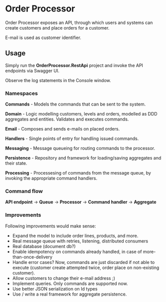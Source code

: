 # Order Processor

Order Processor exposes an API, through which users and systems can create customers and place orders for a customer. 

E-mail is used as customer identifier.

## Usage

Simply run the **OrderProcessor.RestApi** project and invoke the API endpoints via Swagger UI.

Observe the log statements in the Console window.

### Namespaces

**Commands** - Models the commands that can be sent to the system.

**Domain** - Logic modelling customers, levels and orders, modelled as DDD aggregates and entities. Validates and executes commands.

**Email** - Composes and sends e-mails on placed orders.

**Handlers** - Single points of entry for handling issued commands.

**Messaging** - Message queueing for routing commands to the processor.

**Persistence** - Repository and framework for loading/saving aggregates and their state.

**Processing** - Processesing of commands from the message queue, by invoking the appropriate command handlers.

### Command flow

**API endpoint** -> **Queue** -> **Processor** -> **Command handler** -> **Aggregate**

### Improvements

Following improvements would make sense:
- Expand the model to include order lines, products, and more.
- Real message queue with retries, listening, distributed consumers
- Real database (document db?)
- Enable idempotency on commands already handled, in case of more-than-once-delivery
- Handle error cases? Now, commands are just discarded if not able to execute (customer create attempted twice, order place on non-existing customer).
- Allow customers to change their e-mail address ;)
- Implement queries. Only commands are supported now.
- Use better JSON serialization on Id types
- Use / write a real framework for aggregate persistence.




